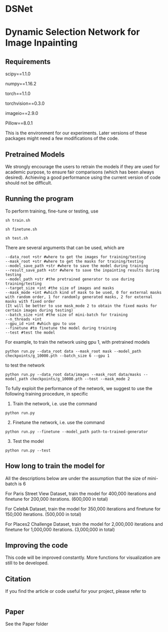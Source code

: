 # DSNet
# Dynamic Selection Network for Image Inpainting
## Requirements

scipy==1.1.0

numpy==1.16.2

torch==1.1.0

torchvision==0.3.0

imageio==2.9.0

Pillow==8.0.1

This is the environment for our experiments. Later versions of these packages might need a few modifications of the code.

## Pretrained Models

<!--
The link to the pretrained model. (Currently, Paris StreetView, CelebA datasets)

https://drive.google.com/drive/folders/1EbRSL6SlJqeMliT9qU8V5g0idJqvirZr?usp=sharing
-->

We strongly encourage the users to retrain the models if they are used for academic purpose, to ensure fair comparisons (which has been always desired). Achieving a good performance using the current version of code should not be difficult.


## Running the program

To perform training, fine-tune or testing, use 
```
sh train.sh

sh finetune.sh

sh test.sh 
```
There are several arguments that can be used, which are
```
--data_root +str #where to get the images for training/testing
--mask_root +str #where to get the masks for training/testing
--model_save_path +str #where to save the model during training
--result_save_path +str #where to save the inpainting results during testing
--model_path +str #the pretrained generator to use during training/testing
--target_size +int #the size of images and masks
--mask_mode +int #which kind of mask to be used, 0 for external masks with random order, 1 for randomly generated masks, 2 for external masks with fixed order 
(It will be better to use mask_mode 2 to obtain the fixed masks for certain images during testing)
--batch_size +int #the size of mini-batch for training
--n_threads +int
--gpu_id +int #which gpu to use
--finetune #to finetune the model during training
--test #test the model
```
For example, to train the network using gpu 1, with pretrained models
```
python run.py --data_root data --mask_root mask --model_path checkpoints/g_10000.pth --batch_size 6 --gpu 1
```
to test the network
```
python run.py --data_root data/images --mask_root data/masks --model_path checkpoints/g_10000.pth --test --mask_mode 2
```

To fully exploit the performance of the network, we suggest to use the following training procedure, in specific

1. Train the network, i.e. use the command
```
python run.py
```

2. Finetune the network, i.e. use the command
```
python run.py --finetune --model_path path-to-trained-generator
```

3. Test the model
```
python run.py --test
```
## How long to train the model for

All the descriptions below are under the assumption that the size of mini-batch is 6

For Paris Street View Dataset, train the model for 400,000 iterations and finetune for 200,000 iterations. (600,000 in total)

For CelebA Dataset, train the model for 350,000 iterations and finetune for 150,000 iterations. (500,000 in total)

For Places2 Challenge Dataset, train the model for 2,000,000 iterations and finetune for 1,000,000 iterations. (3,000,000 in total)

## Improving the code
This code will be improved constantly. More functions for visualization are still to be developed.

## Citation
If you find the article or code useful for your project, please refer to
```

```
## Paper
See the Paper folder
